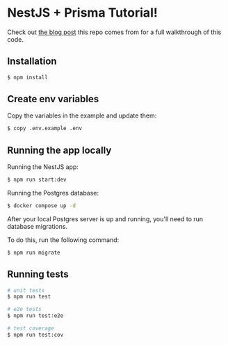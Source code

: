 
# NestJS + Prisma Tutorial!

Check out [the blog post](https://tomray.dev/nestjs-prisma) this repo comes from for a full walkthrough of this code.

## Installation

```bash
$ npm install
```

## Create env variables

Copy the variables in the example and update them:

```bash
$ copy .env.example .env
```

## Running the app locally

Running the NestJS app:

```bash
$ npm run start:dev
```

Running the Postgres database:

```bash
$ docker compose up -d
```

After your local Postgres server is up and running, you'll need to run database migrations. 

To do this, run the following command:

```bash
$ npm run migrate
```


## Running tests

```bash
# unit tests
$ npm run test

# e2e tests
$ npm run test:e2e

# test coverage
$ npm run test:cov
```
